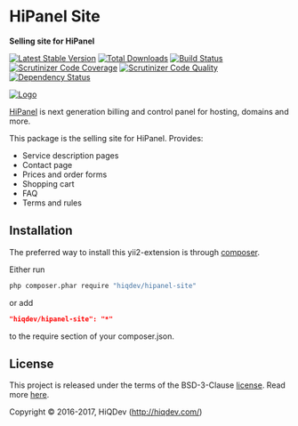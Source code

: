 # HiPanel Site

**Selling site for HiPanel**

[![Latest Stable Version](https://poser.pugx.org/hiqdev/hipanel-site/v/stable)](https://packagist.org/packages/hiqdev/hipanel-site)
[![Total Downloads](https://poser.pugx.org/hiqdev/hipanel-site/downloads)](https://packagist.org/packages/hiqdev/hipanel-site)
[![Build Status](https://img.shields.io/travis/hiqdev/hipanel-site.svg)](https://travis-ci.org/hiqdev/hipanel-site)
[![Scrutinizer Code Coverage](https://img.shields.io/scrutinizer/coverage/g/hiqdev/hipanel-site.svg)](https://scrutinizer-ci.com/g/hiqdev/hipanel-site/)
[![Scrutinizer Code Quality](https://img.shields.io/scrutinizer/g/hiqdev/hipanel-site.svg)](https://scrutinizer-ci.com/g/hiqdev/hipanel-site/)
[![Dependency Status](https://www.versioneye.com/php/hiqdev:hipanel-site/dev-master/badge.svg)](https://www.versioneye.com/php/hiqdev:hipanel-site/dev-master)

[![Logo](https://raw.githubusercontent.com/hiqdev/hipanel-core/master/docs/logo.png)](https://hipanel.com/)

[HiPanel](http://hipanel.com) is next generation billing and control panel for hosting, domains and more.

This package is the selling site for HiPanel. Provides:

- Service description pages
- Contact page
- Prices and order forms
- Shopping cart
- FAQ
- Terms and rules

## Installation

The preferred way to install this yii2-extension is through [composer](http://getcomposer.org/download/).

Either run

```sh
php composer.phar require "hiqdev/hipanel-site"
```

or add

```json
"hiqdev/hipanel-site": "*"
```

to the require section of your composer.json.

## License

This project is released under the terms of the BSD-3-Clause [license](LICENSE).
Read more [here](http://choosealicense.com/licenses/bsd-3-clause).

Copyright © 2016-2017, HiQDev (http://hiqdev.com/)
